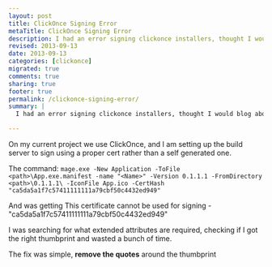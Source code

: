 ```yaml
---
layout: post
title: ClickOnce Signing Error
metaTitle: ClickOnce Signing Error
description: I had an error signing clickonce installers, thought I would blog about it
revised: 2013-09-13
date: 2013-09-13
categories: [clickonce]
migrated: true
comments: true
sharing: true
footer: true
permalink: /clickonce-signing-error/
summary: | 
  I had an error signing clickonce installers, thought I would blog about it

---
```

On my current project we use ClickOnce, and I am setting up the build server to sign using a proper cert rather than a self generated one.

The command: `mage.exe -New Application -ToFile <path>\App.exe.manifest -name "<Name>" -Version 0.1.1.1 -FromDirectory <path>\0.1.1.1\ -IconFile App.ico -CertHash "‏ca5da5a1f7c57411111111a79cbf50c4432ed949"`

And was getting This certificate cannot be used for signing - "ca5da5a1f7c57411111111a79cbf50c4432ed949"

I was searching for what extended attributes are required, checking if I got the right thumbprint and wasted a bunch of time.

The fix was simple, **remove the quotes** around the thumbprint